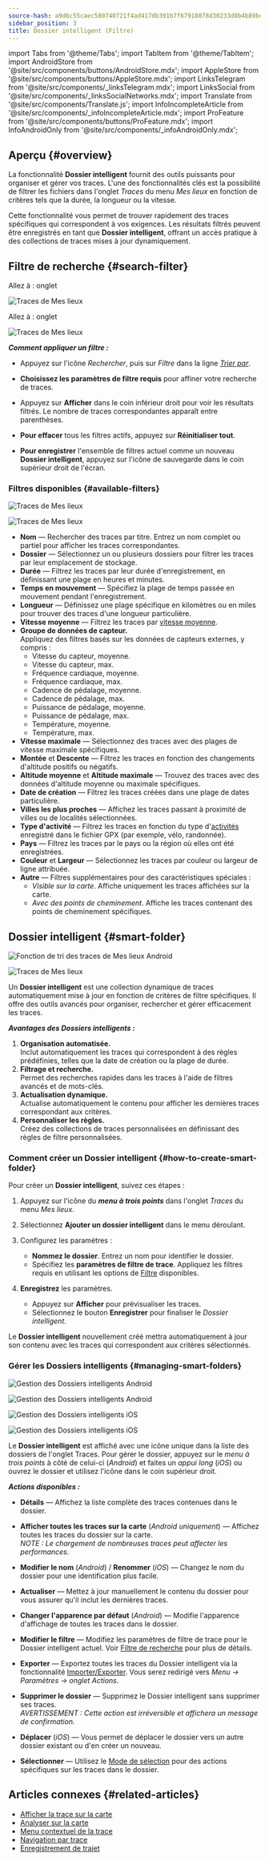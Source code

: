 ```yaml
---
source-hash: a9d6c55caec580740721f4ad417db391b7f67918878d30233d0b4b89bc3ee9d5
sidebar_position: 3
title: Dossier intelligent (Filtre)
---
```

import Tabs from '@theme/Tabs';
import TabItem from '@theme/TabItem';
import AndroidStore from '@site/src/components/buttons/AndroidStore.mdx';
import AppleStore from '@site/src/components/buttons/AppleStore.mdx';
import LinksTelegram from '@site/src/components/_linksTelegram.mdx';
import LinksSocial from '@site/src/components/_linksSocialNetworks.mdx';
import Translate from '@site/src/components/Translate.js';
import InfoIncompleteArticle from '@site/src/components/_infoIncompleteArticle.mdx';
import ProFeature from '@site/src/components/buttons/ProFeature.mdx';
import InfoAndroidOnly from '@site/src/components/_infoAndroidOnly.mdx';



## Aperçu {#overview}

La fonctionnalité **Dossier intelligent** fournit des outils puissants pour organiser et gérer vos traces. L'une des fonctionnalités clés est la possibilité de filtrer les fichiers dans l'onglet *Traces* du menu *Mes lieux* en fonction de critères tels que la durée, la longueur ou la vitesse.

Cette fonctionnalité vous permet de trouver rapidement des traces spécifiques qui correspondent à vos exigences. Les résultats filtrés peuvent être enregistrés en tant que **Dossier intelligent**, offrant un accès pratique à des collections de traces mises à jour dynamiquement.


## Filtre de recherche {#search-filter}

<Tabs groupId="operating-systems" queryString="current-os">

<TabItem value="android" label="Android">

Allez à : onglet *<Translate android="true" ids="shared_string_menu,shared_string_my_places,shared_string_gpx_files"/>*

![Traces de Mes lieux](@site/static/img/personal/tracks/my_places_tracks_filter_2_andr.png)

</TabItem>

<TabItem value="ios" label="iOS">

Allez à : onglet *<Translate ios="true" ids="shared_string_menu,shared_string_my_places,shared_string_gpx_tracks"/>*

![Traces de Mes lieux](@site/static/img/personal/tracks/my_places_tracks_filter_ios.png)

</TabItem>

</Tabs>

***Comment appliquer un filtre :***

- Appuyez sur l'icône *Rechercher*, puis sur *Filtre* dans la ligne [*Trier par*](./manage-tracks.md#sort-by).

- **Choisissez les paramètres de filtre requis** pour affiner votre recherche de traces.

- Appuyez sur **Afficher** dans le coin inférieur droit pour voir les résultats filtrés. Le nombre de traces correspondantes apparaît entre parenthèses.

- **Pour effacer** tous les filtres actifs, appuyez sur **Réinitialiser tout**.

- **Pour enregistrer** l'ensemble de filtres actuel comme un nouveau **Dossier intelligent**, appuyez sur l'icône de sauvegarde dans le coin supérieur droit de l'écran.


### Filtres disponibles {#available-filters}

<Tabs groupId="operating-systems" queryString="current-os">

<TabItem value="android" label="Android">

![Traces de Mes lieux](@site/static/img/personal/tracks/my_places_tracks_filter_andr.png)

</TabItem>

<TabItem value="ios" label="iOS">

![Traces de Mes lieux](@site/static/img/personal/tracks/my_places_tracks_filter_2_ios.png)

</TabItem>

</Tabs>

- **Nom** — Rechercher des traces par titre. Entrez un nom complet ou partiel pour afficher les traces correspondantes.
- **Dossier** — Sélectionnez un ou plusieurs dossiers pour filtrer les traces par leur emplacement de stockage.
- **Durée** — Filtrez les traces par leur durée d'enregistrement, en définissant une plage en heures et minutes.
- **Temps en mouvement** — Spécifiez la plage de temps passée en mouvement pendant l'enregistrement.
- **Longueur** — Définissez une plage spécifique en kilomètres ou en miles pour trouver des traces d'une longueur particulière.
- **Vitesse moyenne** — Filtrez les traces par [vitesse moyenne](../../widgets/info-widgets.md#average-speed).
- **Groupe de données de capteur.**  
    Appliquez des filtres basés sur les données de capteurs externes, y compris :
    - Vitesse du capteur, moyenne.
    - Vitesse du capteur, max.
    - Fréquence cardiaque, moyenne.
    - Fréquence cardiaque, max.
    - Cadence de pédalage, moyenne.
    - Cadence de pédalage, max.
    - Puissance de pédalage, moyenne.
    - Puissance de pédalage, max.
    - Température, moyenne.
    - Température, max.
- **Vitesse maximale** — Sélectionnez des traces avec des plages de vitesse maximale spécifiques.
- **Montée** et **Descente** — Filtrez les traces en fonction des changements d'altitude positifs ou négatifs.
- **Altitude moyenne** et **Altitude maximale** — Trouvez des traces avec des données d'altitude moyenne ou maximale spécifiques.
- **Date de création** — Filtrez les traces créées dans une plage de dates particulière.
- **Villes les plus proches** — Affichez les traces passant à proximité de villes ou de localités sélectionnées.
- **Type d'activité** — Filtrez les traces en fonction du type d'[activités](../../map/tracks/track-context-menu.md#ttrack-activity-type) enregistré dans le fichier GPX (par exemple, vélo, randonnée).
- **Pays** — Filtrez les traces par le pays ou la région où elles ont été enregistrées.
- **Couleur** et **Largeur** — Sélectionnez les traces par couleur ou largeur de ligne attribuée.
- **Autre** — Filtres supplémentaires pour des caractéristiques spéciales :
    - *Visible sur la carte*. Affiche uniquement les traces affichées sur la carte.
    - *Avec des points de cheminement*. Affiche les traces contenant des points de cheminement spécifiques.


## Dossier intelligent {#smart-folder}

<Tabs groupId="operating-systems" queryString="current-os">

<TabItem value="android" label="Android">

![Fonction de tri des traces de Mes lieux Android](@site/static/img/personal/tracks/my_places_smart_folder_andr.png)

</TabItem>

<TabItem value="ios" label="iOS">

![Traces de Mes lieux](@site/static/img/personal/tracks/my_places_smart_folder_ios.png)

</TabItem>

</Tabs>

Un **Dossier intelligent** est une collection dynamique de traces automatiquement mise à jour en fonction de critères de filtre spécifiques. Il offre des outils avancés pour organiser, rechercher et gérer efficacement les traces.

***Avantages des Dossiers intelligents :***

1. **Organisation automatisée.**  
    Inclut automatiquement les traces qui correspondent à des règles prédéfinies, telles que la date de création ou la plage de durée.
2. **Filtrage et recherche.**  
    Permet des recherches rapides dans les traces à l'aide de filtres avancés et de mots-clés.
3. **Actualisation dynamique.**  
    Actualise automatiquement le contenu pour afficher les dernières traces correspondant aux critères.
4. **Personnaliser les règles.**  
    Créez des collections de traces personnalisées en définissant des règles de filtre personnalisées.


### Comment créer un Dossier intelligent {#how-to-create-smart-folder}

Pour créer un **Dossier intelligent**, suivez ces étapes :

1. Appuyez sur l'icône du ***menu à trois points*** dans l'onglet *Traces* du menu *Mes lieux*.

2. Sélectionnez **Ajouter un dossier intelligent** dans le menu déroulant.

3. Configurez les paramètres :
   - **Nommez le dossier**. Entrez un nom pour identifier le dossier.
   - Spécifiez les **paramètres de filtre de trace**. Appliquez les filtres requis en utilisant les options de [Filtre](#available-filters) disponibles.

4. **Enregistrez** les paramètres.
    - Appuyez sur **Afficher** pour prévisualiser les traces.
    - Sélectionnez le bouton **Enregistrer** pour finaliser le *Dossier intelligent*.

Le **Dossier intelligent** nouvellement créé mettra automatiquement à jour son contenu avec les traces qui correspondent aux critères sélectionnés.


### Gérer les Dossiers intelligents {#managing-smart-folders}

<Tabs groupId="operating-systems" queryString="current-os">

<TabItem value="android" label="Android">

![Gestion des Dossiers intelligents Android](@site/static/img/personal/tracks/my_places_smart_folder_2-1_andr.png)

![Gestion des Dossiers intelligents Android](@site/static/img/personal/tracks/my_places_smart_folder_3_andr.png)

</TabItem>

<TabItem value="ios" label="iOS">

![Gestion des Dossiers intelligents iOS](@site/static/img/personal/tracks/folder_menu_2_ios.png)

![Gestion des Dossiers intelligents iOS](@site/static/img/personal/tracks/my_places_smart_folder_2_ios.png)

</TabItem>

</Tabs>

Le **Dossier intelligent** est affiché avec une icône unique dans la liste des dossiers de l'onglet Traces. Pour gérer le dossier, appuyez sur le *menu à trois points* à côté de celui-ci (*Android*) et faites un *appui long* (*iOS*) ou ouvrez le dossier et utilisez l'icône dans le coin supérieur droit.

***Actions disponibles :***

- **Détails** — Affichez la liste complète des traces contenues dans le dossier.

- **Afficher toutes les traces sur la carte** (*Android uniquement*) — Affichez toutes les traces du dossier sur la carte.  
    *NOTE : Le chargement de nombreuses traces peut affecter les performances.*

- **Modifier le nom** (*Android*) / **Renommer** (*iOS*) — Changez le nom du dossier pour une identification plus facile.

- **Actualiser** — Mettez à jour manuellement le contenu du dossier pour vous assurer qu'il inclut les dernières traces.

- **Changer l'apparence par défaut** (*Android*) — Modifie l'apparence d'affichage de toutes les traces dans le dossier.

- **Modifier le filtre** — Modifiez les paramètres de filtre de trace pour le Dossier intelligent actuel. Voir [Filtre de recherche](#search-filter) pour plus de détails.

- **Exporter** — Exportez toutes les traces du Dossier intelligent via la fonctionnalité [Importer/Exporter](../../personal/import-export.md). Vous serez redirigé vers *Menu → Paramètres → onglet Actions*.

- **Supprimer le dossier** — Supprimez le Dossier intelligent sans supprimer ses traces.  
    *AVERTISSEMENT : Cette action est irréversible et affichera un message de confirmation.*

- **Déplacer** (*iOS*) — Vous permet de déplacer le dossier vers un autre dossier existant ou d'en créer un nouveau.

- **Sélectionner** — Utilisez le [Mode de sélection](./manage-tracks.md#selection-mode) pour des actions spécifiques sur les traces dans le dossier.


## Articles connexes {#related-articles}

- [Afficher la trace sur la carte](../../map/tracks/index.md)
- [Analyser sur la carte](../../map/tracks/index.md#analyze-track-on-map)
- [Menu contextuel de la trace](../../map/tracks/track-context-menu.md)
- [Navigation par trace](../../navigation/setup/gpx-navigation.md)
- [Enregistrement de trajet](../../plugins/trip-recording.md)